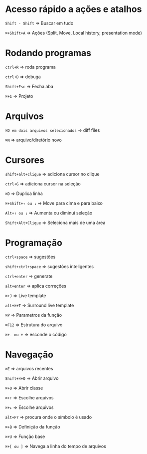 # Acesso rápido a ações e atalhos

`Shift - Shift` => Buscar em tudo

`⌘+Shift+A` => Ações (Split, Move, Local history, presentation mode)

# Rodando programas

`ctrl+R` => roda programa

`ctrl+D` => debuga

`Shift+Esc` => Fecha aba

`⌘+1` => Projeto

# Arquivos

`⌘D em dois arquivos selecionados` => diff files

`⌘N` => arquivo/diretório novo

# Cursores

`shift+alt+clique` => adiciona cursor no clique

`ctrl+G` => adiciona cursor na seleção

`⌘D` => Duplica linha

`⌘+Shift+↑ ou ↓` => Move para cima e para baixo

`Alt+↑ ou ↓` => Aumenta ou diminui seleção

`Shift+Alt+Clique` => Seleciona mais de uma área

# Programação

`ctrl+space` => sugestões

`shift+ctrl+space` => sugestões inteligentes

`ctrl+enter` => generate

`alt+enter` => aplica correções

`⌘+J` => Live template

`alt+⌘+T` => Surround live template

`⌘P` => Parametros da função

`⌘F12` => Estrutura do arquivo

`⌘+- ou +` => esconde o código

# Navegação

`⌘E` => arquivos recentes

`Shift+⌘+O` => Abrir arquivo

`⌘+O` => Abrir classe

`⌘+↑` => Escolhe arquivos

`⌘+↓` => Escolhe arquivos

`alt+F7` => procura onde o símbolo é usado

`⌘+B` => Definição da função

`⌘+U` => Função base

`⌘+[ ou ]` => Navega a linha do tempo de arquivos

